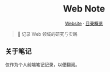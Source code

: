 <h1 align="center">Web Note</h1>

<p align="center">
  <a href="https://shijiechn.github.io/front-end-note/">Website</a> ·
  <a href="https://github.com/SHIJIECHN/front-end-note/tree/master/docs">目录概览</a>
</p>

> :art: 记录 Web 领域的研究与实践

## 关于笔记

仅作为个人前端笔记记录，以便翻阅。
